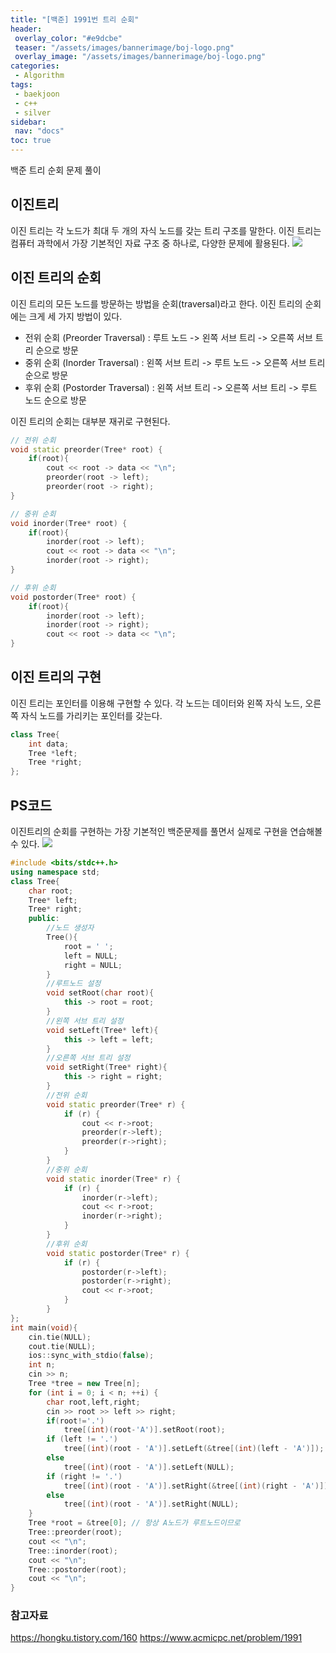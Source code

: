 ```yaml
---
title: "[백준] 1991번 트리 순회"
header:
 overlay_color: "#e9dcbe"
 teaser: "/assets/images/bannerimage/boj-logo.png"
 overlay_image: "/assets/images/bannerimage/boj-logo.png"
categories:
 - Algorithm
tags:
 - baekjoon
 - c++
 - silver
sidebar:
 nav: "docs"
toc: true
---
```


백준 트리 순회 문제 풀이

## 이진트리

이진 트리는 각 노드가 최대 두 개의 자식 노드를 갖는 트리 구조를 말한다. 이진 트리는 컴퓨터 과학에서 가장 기본적인 자료 구조 중 하나로, 다양한 문제에 활용된다.
![](https://velog.velcdn.com/images/koreaygj/post/1d3876e0-9a48-431d-8a6a-91cfe2052e5a/image.jpg)



## 이진 트리의 순회

이진 트리의 모든 노드를 방문하는 방법을 순회(traversal)라고 한다. 이진 트리의 순회에는 크게 세 가지 방법이 있다.

- 전위 순회 (Preorder Traversal) : 루트 노드 -> 왼쪽 서브 트리 -> 오른쪽 서브 트리 순으로 방문
- 중위 순회 (Inorder Traversal) : 왼쪽 서브 트리 -> 루트 노드 -> 오른쪽 서브 트리 순으로 방문
- 후위 순회 (Postorder Traversal) : 왼쪽 서브 트리 -> 오른쪽 서브 트리 -> 루트 노드 순으로 방문

이진 트리의 순회는 대부분 재귀로 구현된다.

```cpp
// 전위 순회
void static preorder(Tree* root) {
	if(root){
		cout << root -> data << "\n";
		preorder(root -> left);
		preorder(root -> right);
}

// 중위 순회
void inorder(Tree* root) {
	if(root){
		inorder(root -> left);
		cout << root -> data << "\n";
		inorder(root -> right);
}

// 후위 순회
void postorder(Tree* root) {
	if(root){
		inorder(root -> left);
		inorder(root -> right);
		cout << root -> data << "\n";
}

```

## 이진 트리의 구현

이진 트리는 포인터를 이용해 구현할 수 있다. 각 노드는 데이터와 왼쪽 자식 노드, 오른쪽 자식 노드를 가리키는 포인터를 갖는다.

```cpp
class Tree{
	int data;
    Tree *left;
    Tree *right;
};
```

## PS코드
이진트리의 순회를 구현하는 가장 기본적인 백준문제를 풀면서 실제로 구현을 연습해볼 수 있다. ![](https://velog.velcdn.com/images/koreaygj/post/f75ac42b-8be3-45d3-a084-6967c707770c/image.png)
```cpp
#include <bits/stdc++.h>
using namespace std;
class Tree{
    char root;
    Tree* left;
    Tree* right;
    public:
    	//노드 생성자
        Tree(){
            root = ' ';
            left = NULL;
            right = NULL;
        }
        //루트노드 설정
        void setRoot(char root){
            this -> root = root;
        }
        //왼쪽 서브 트리 설정
        void setLeft(Tree* left){
            this -> left = left;
        }
        //오른쪽 서브 트리 설정
        void setRight(Tree* right){
            this -> right = right;
        }
        //전위 순회
	    void static preorder(Tree* r) {
	    	if (r) {
	    		cout << r->root;
	    		preorder(r->left);
	    		preorder(r->right);
	    	}
	    }
    	//중위 순회
	    void static inorder(Tree* r) {
	    	if (r) {
	    		inorder(r->left);
	    		cout << r->root;
	    		inorder(r->right);
	    	}
	    }
    	//후위 순회
	    void static postorder(Tree* r) {
	    	if (r) {
	    		postorder(r->left);
	    		postorder(r->right);
	    		cout << r->root;
	    	}
	    }
};
int main(void){
    cin.tie(NULL);
    cout.tie(NULL);
    ios::sync_with_stdio(false);
    int n;
    cin >> n;
    Tree *tree = new Tree[n];
    for (int i = 0; i < n; ++i) {
        char root,left,right;
        cin >> root >> left >> right;
        if(root!='.')
            tree[(int)(root-'A')].setRoot(root);
        if (left != '.')
            tree[(int)(root - 'A')].setLeft(&tree[(int)(left - 'A')]); // 왼쪽서브트리 형성을 위한 입력
        else
            tree[(int)(root - 'A')].setLeft(NULL);
        if (right != '.')
            tree[(int)(root - 'A')].setRight(&tree[(int)(right - 'A')]); // 오른쪽서브트리 형성을 위한 입력
        else
            tree[(int)(root - 'A')].setRight(NULL);
    }
    Tree *root = &tree[0]; // 항상 A노드가 루트노드이므로
    Tree::preorder(root);
    cout << "\n";
    Tree::inorder(root);
    cout << "\n";
    Tree::postorder(root);
    cout << "\n";
}
```

### 참고자료
https://hongku.tistory.com/160
https://www.acmicpc.net/problem/1991